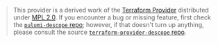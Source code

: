 > This provider is a derived work of the [Terraform Provider](https://github.com/descope/terraform-provider-descope)
> distributed under [MPL 2.0](https://www.mozilla.org/en-US/MPL/2.0/). If you encounter a bug or missing feature,
> first check the [`pulumi-descope` repo](https://github.com/descope/pulumi-descope/issues); however, if that doesn't turn up anything,
> please consult the source [`terraform-provider-descope` repo](https://github.com/descope/terraform-provider-descope/issues).

